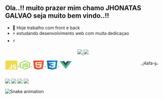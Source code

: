 ## Ola..!! muito prazer mim chamo JHONATAS GALVAO seja muito bem vindo..!!


- 🔭 Hoje trabalho com front e back
- ⚡ estudando desenvolvimento web com muita dedicaçao
- ⚡ 

<div align="center">
  <a href="https://github.com/jhon123p">
  <img height="170em" src="https://github-readme-stats.vercel.app/api?username=jhon123p&show_icons=true&theme=merko&include_all_commits=true&count_private=true"/>
  <img height="170em" src="https://github-readme-stats.vercel.app/api/top-langs/?username=jhon123p&layout=compact&langs_count=7&theme=merko"/>
</div>
  
  <div style="display: inline_block"><br>
  <img align="center" alt="Rafa-Js" height="30" width="40" src="https://raw.githubusercontent.com/devicons/devicon/master/icons/javascript/javascript-plain.svg">
  <img align="center" alt="Rafa-Ts" height="30" width="40" src="https://raw.githubusercontent.com/devicons/devicon/master/icons/nodejs/nodejs-plain.svg">
  <img align="center" alt="Rafa-HTML" height="30" width="40" src="https://raw.githubusercontent.com/devicons/devicon/master/icons/html5/html5-original.svg">
  <img align="center" alt="Rafa-CSS" height="30" width="40" src="https://raw.githubusercontent.com/devicons/devicon/master/icons/css3/css3-original.svg">
  <img align="center" alt="Rafa-Python" height="30" width="40" src="https://raw.githubusercontent.com/devicons/devicon/master/icons/vuejs/vuejs-original.svg">
  <img align="right" alt="Rafa-pic" height="150" style="border-radius:50px;"            src="https://user-images.githubusercontent.com/100948266/169674841-e56ac880-aa7b-4098-b130-d2d813ce0f2c.png">
</div>
  
##
  
  
  
  <div> 
  <a href="https://instagram.com/jhonatas_peres" target="_blank"><img src="https://img.shields.io/badge/-Instagram-%23E4405F?style=for-the-badge&logo=instagram&logoColor=white" target="_blank"></a> 
  <a href = "mailto:jhonatasgalvao00@gmail.com?"><img src="https://img.shields.io/badge/-Gmail-%23333?style=for-the-badge&logo=gmail&logoColor=white" target="_blank"></a>
  <a href="https://www.linkedin.com/in/jhonatas-galvao-85507916b" target="_blank"><img src="https://img.shields.io/badge/-LinkedIn-%230077B5?style=for-the-badge&logo=linkedin&logoColor=white" target="_blank"></a> 
  <a href="https://api.whatsapp.com/send/?phone=5589994110931&text&app_absent=0" target="_blank"><img src="https://img.shields.io/badge/WhatsApp-25D366?style=for-the-badge&logo=whatsapp&logoColor=white" target="_blank"></a>
 
  ![Snake animation](https://github.com/jhon123p/jhon123p/blob/output/github-contribution-grid-snake.svg)
 
</div>
